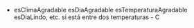 * esClimaAgradable esDiaAgradable esTemperaturaAgradable esDiaLindo, etc. si está entre dos temperaturas - C